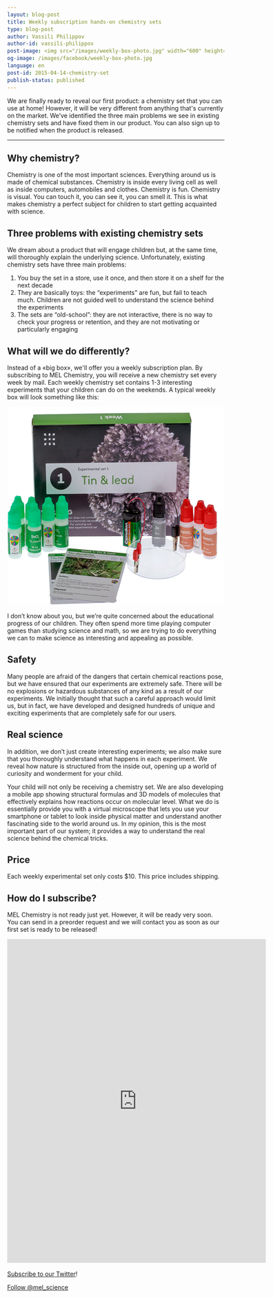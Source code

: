 ```yaml
---
layout: blog-post
title: Weekly subscription hands-on chemistry sets
type: blog-post
author: Vassili Philippov
author-id: vassili-philippov
post-image: <img src="/images/weekly-box-photo.jpg" width="600" height="459" alt="Weekly box content">
og-image: /images/facebook/weekly-box-photo.jpg
language: en
post-id: 2015-04-14-chemistry-set
publish-status: published
---
```

We are finally ready to reveal our first product: a chemistry set that you can use at home! However, it will be very different from anything that's currently on the market. We’ve identified the three main problems we see in existing chemistry sets and have fixed them in our product. You can also sign up to be notified when the product is released.

<!-- more -->

---

## Why chemistry?

Chemistry is one of the most important sciences. Everything around us is made of chemical substances. Chemistry is inside every living cell as well as inside computers, automobiles and clothes.
Chemistry is fun. Chemistry is visual. You can touch it, you can see it, you can smell it. This is what makes chemistry a perfect subject for children to start getting acquainted with science.

## Three problems with existing chemistry sets

We dream about a product that will engage children but, at the same time, will thoroughly explain the underlying science. Unfortunately, existing chemistry sets have three main problems:

1.	You buy the set in a store, use it once, and then store it on a shelf for the next decade
2.	They are basically toys: the “experiments” are fun, but fail to teach much. Children are not guided well to understand the science behind the experiments
3.	The sets are “old-school”: they are not interactive, there is no way to check your progress or retention, and they are not motivating or particularly engaging

## What will we do differently? 

Instead of a «big box», we'll offer you a weekly subscription plan. By subscribing to MEL Chemistry, you will receive a new chemistry set every week by mail. Each weekly chemistry set contains 1-3 interesting experiments that your children can do on the weekends. A typical weekly box will look something like this:

<img src="/images/weekly-box-photo.jpg" width="600" height="459" alt="Weekly box content">

I don’t know about you, but we’re quite concerned about the educational progress of our children. They often spend more time playing computer games than studying science and math, so we are trying to do everything we can to make science as interesting and appealing as possible.

## Safety

Many people are afraid of the dangers that certain chemical reactions pose, but we have ensured that our experiments are extremely safe. There will be no explosions or hazardous substances of any kind as a result of our experiments. We initially thought that such a careful approach would limit us, but in fact, we have developed and designed hundreds of unique and exciting experiments that are completely safe for our users.

## Real science

In addition, we don’t just create interesting experiments; we also make sure that you thoroughly understand what happens in each experiment. We reveal how nature is structured from the inside out, opening up a world of curiosity and wonderment for your child.

Your child will not only be receiving a chemistry set. We are also developing a mobile app showing structural formulas and 3D models of molecules that effectively explains how reactions occur on molecular level. What we do is essentially provide you with a virtual microscope that lets you use your smartphone or tablet to look inside physical matter and understand another fascinating side to the world around us. In my opinion, this is the most important part of our system; it provides a way to understand the real science behind the chemical tricks.

## Price

Each weekly experimental set only costs $10. This price includes shipping.

## How do I subscribe?

MEL Chemistry is not ready just yet. However, it will be ready very soon. You can send in a preorder request and we will contact you as soon as our first set is ready to be released!

<iframe src="https://docs.google.com/forms/d/1AryJEQ5og55c5f97LT2iH57AytvtjhbYZqsn6K7duOg/viewform?embedded=true" width="600" height="750" frameborder="0" marginheight="0" marginwidth="0">Loading...</iframe>

<a href="https://twitter.com/mel_science">Subscribe to our Twitter</a>!

<!-- Begin Twitter follow -->
<a href="https://twitter.com/mel_science" class="twitter-follow-button" data-show-count="false" data-size="large">Follow @mel_science</a>
<script>!function(d,s,id){var js,fjs=d.getElementsByTagName(s)[0],p=/^http:/.test(d.location)?'http':'https';if(!d.getElementById(id)){js=d.createElement(s);js.id=id;js.src=p+'://platform.twitter.com/widgets.js';fjs.parentNode.insertBefore(js,fjs);}}(document, 'script', 'twitter-wjs');</script>
<!-- End Twitter follow -->